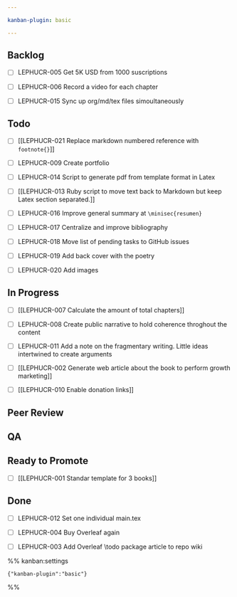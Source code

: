 ```yaml
---

kanban-plugin: basic

---
```


## Backlog

- [ ] LEPHUCR-005 Get 5K USD from 1000 suscriptions
- [ ] LEPHUCR-006 Record a video for each chapter
- [ ] LEPHUCR-015 Sync up org/md/tex files simoultaneously


## Todo

- [ ] [[LEPHUCR-021 Replace markdown numbered reference with ` footnote{}`]]
- [ ] LEPHUCR-009 Create portfolio
- [ ] LEPHUCR-014 Script to generate pdf from template format in Latex
- [ ] [[LEPHUCR-013 Ruby script to move text back to Markdown but keep Latex section separated.]]
- [ ] LEPHUCR-016 Improve general summary at `\minisec{resumen}`
- [ ] LEPHUCR-017 Centralize and improve bibliography
- [ ] LEPHUCR-018 Move list of pending tasks to GitHub issues
- [ ] LEPHUCR-019 Add back cover with the poetry
- [ ] LEPHUCR-020 Add images


## In Progress

- [ ] [[LEPHUCR-007 Calculate the amount of total chapters]]
- [ ] LEPHUCR-008 Create public narrative to hold coherence throghout the content
- [ ] LEPHUCR-011 Add a note on the fragmentary writing. Little ideas intertwined to create arguments
- [ ] [[LEPHUCR-002 Generate web article about the book to perform growth marketing]]
- [ ] [[LEPHUCR-010 Enable donation links]]


## Peer Review



## QA



## Ready to Promote

- [ ] [[LEPHUCR-001 Standar template for 3 books]]


## Done

- [ ] LEPHUCR-012 Set one individual main.tex
- [ ] LEPHUCR-004 Buy Overleaf again
- [ ] LEPHUCR-003 Add Overleaf \todo package article to repo wiki




%% kanban:settings
```
{"kanban-plugin":"basic"}
```
%%